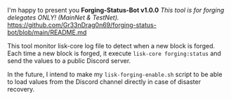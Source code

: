 I'm happy to present you **Forging-Status-Bot v1.0.0**
*This tool is for forging delegates ONLY! (MainNet & TestNet).*
https://github.com/Gr33nDrag0n69/forging-status-bot/blob/main/README.md

This tool monitor lisk-core log file to detect when a new block is forged. Each time a new block is forged, it execute `lisk-core forging:status` and send the values to a public Discord server.

In the future, I intend to make my `lisk-forging-enable.sh` script to be able to load values from the Discord channel directly in case of disaster recovery.